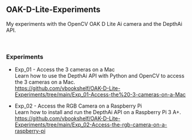 ## OAK-D-Lite-Experiments

My experiments with the OpenCV OAK D Lite Ai camera and the DepthAi API.

<br>

### Experiments

- Exp_01 - Access the 3 cameras on a Mac<br>
Learn how to use the DepthAi API with Python and OpenCV to access the 3 cameras on a Mac.<br>
https://github.com/vbookshelf/OAK-D-Lite-Experiments/tree/main/Exp_01-Access-the%20-3-cameras-on-a-Mac

- Exp_02 - Access the RGB Camera on a Raspberry Pi<br>
Learn how to install and run the DepthAi API on a Raspberry Pi 3 A+.<br>
https://github.com/vbookshelf/OAK-D-Lite-Experiments/tree/main/Exp_02-Access-the-rgb-camera-on-a-raspberry-pi
